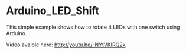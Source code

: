 Arduino_LED_Shift
=================

This simple example shows how to rotate 4 LEDs with one switch using Arduino.

Video avaible here: http://youtu.be/-NYtVKIRQ2k
